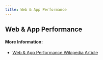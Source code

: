 ```yaml
---
title: Web & App Performance
---
```

## Web & App Performance

#### More Information:
- <a href='https://en.wikipedia.org/wiki/Web_performance' target='_blank' rel='nofollow'>Web & App Performance Wikipedia Article</a>
